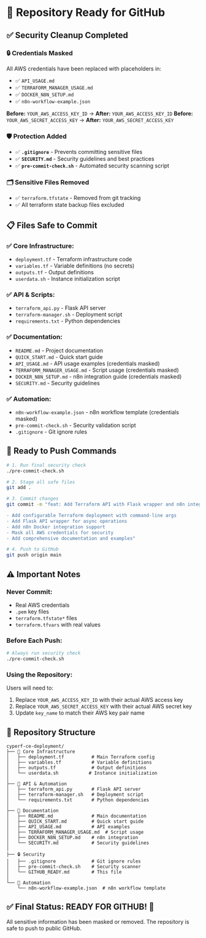 # 🚀 Repository Ready for GitHub

## ✅ Security Cleanup Completed

### 🔒 **Credentials Masked**
All AWS credentials have been replaced with placeholders in:
- ✅ `API_USAGE.md`
- ✅ `TERRAFORM_MANAGER_USAGE.md` 
- ✅ `DOCKER_N8N_SETUP.md`
- ✅ `n8n-workflow-example.json`

**Before:** `YOUR_AWS_ACCESS_KEY_ID` → **After:** `YOUR_AWS_ACCESS_KEY_ID`
**Before:** `YOUR_AWS_SECRET_ACCESS_KEY` → **After:** `YOUR_AWS_SECRET_ACCESS_KEY`

### 🛡️ **Protection Added**
- ✅ **`.gitignore`** - Prevents committing sensitive files
- ✅ **`SECURITY.md`** - Security guidelines and best practices
- ✅ **`pre-commit-check.sh`** - Automated security scanning script

### 🗂️ **Sensitive Files Removed**
- ✅ `terraform.tfstate` - Removed from git tracking
- ✅ All terraform state backup files excluded

## 📋 **Files Safe to Commit**

### ✅ **Core Infrastructure:**
- `deployment.tf` - Terraform infrastructure code
- `variables.tf` - Variable definitions (no secrets)
- `outputs.tf` - Output definitions
- `userdata.sh` - Instance initialization script

### ✅ **API & Scripts:**
- `terraform_api.py` - Flask API server
- `terraform-manager.sh` - Deployment script
- `requirements.txt` - Python dependencies

### ✅ **Documentation:**
- `README.md` - Project documentation
- `QUICK_START.md` - Quick start guide
- `API_USAGE.md` - API usage examples (credentials masked)
- `TERRAFORM_MANAGER_USAGE.md` - Script usage (credentials masked)
- `DOCKER_N8N_SETUP.md` - n8n integration guide (credentials masked)
- `SECURITY.md` - Security guidelines

### ✅ **Automation:**
- `n8n-workflow-example.json` - n8n workflow template (credentials masked)
- `pre-commit-check.sh` - Security validation script
- `.gitignore` - Git ignore rules

## 🚀 **Ready to Push Commands**

```bash
# 1. Run final security check
./pre-commit-check.sh

# 2. Stage all safe files
git add .

# 3. Commit changes
git commit -m "feat: Add Terraform API with Flask wrapper and n8n integration

- Add configurable Terraform deployment with command-line args
- Add Flask API wrapper for async operations
- Add n8n Docker integration support
- Mask all AWS credentials for security
- Add comprehensive documentation and examples"

# 4. Push to GitHub
git push origin main
```

## ⚠️ **Important Notes**

### **Never Commit:**
- Real AWS credentials
- `.pem` key files
- `terraform.tfstate*` files
- `terraform.tfvars` with real values

### **Before Each Push:**
```bash
# Always run security check
./pre-commit-check.sh
```

### **Using the Repository:**
Users will need to:
1. Replace `YOUR_AWS_ACCESS_KEY_ID` with their actual AWS access key
2. Replace `YOUR_AWS_SECRET_ACCESS_KEY` with their actual AWS secret key
3. Update `key_name` to match their AWS key pair name

## 🎯 **Repository Structure**

```
cyperf-ce-deployment/
├── 🔧 Core Infrastructure
│   ├── deployment.tf          # Main Terraform config
│   ├── variables.tf           # Variable definitions  
│   ├── outputs.tf             # Output definitions
│   └── userdata.sh           # Instance initialization
│
├── 🚀 API & Automation
│   ├── terraform_api.py       # Flask API server
│   ├── terraform-manager.sh   # Deployment script
│   └── requirements.txt       # Python dependencies
│
├── 📖 Documentation  
│   ├── README.md              # Main documentation
│   ├── QUICK_START.md         # Quick start guide
│   ├── API_USAGE.md           # API examples
│   ├── TERRAFORM_MANAGER_USAGE.md  # Script usage
│   ├── DOCKER_N8N_SETUP.md    # n8n integration
│   └── SECURITY.md            # Security guidelines
│
├── 🔒 Security
│   ├── .gitignore             # Git ignore rules
│   ├── pre-commit-check.sh    # Security scanner
│   └── GITHUB_READY.md        # This file
│
└── 🤖 Automation
    └── n8n-workflow-example.json  # n8n workflow template
```

## ✅ **Final Status: READY FOR GITHUB! 🎉**

All sensitive information has been masked or removed. The repository is safe to push to public GitHub.
